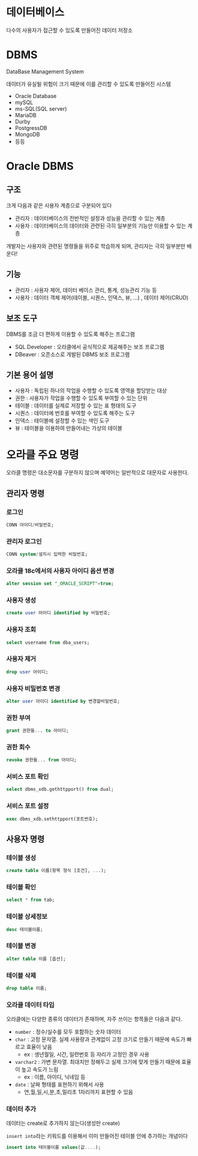 # 데이터베이스

다수의 사용자가 접근할 수 있도록 만들어진 데이터 저장소

# DBMS

DataBase Management System

데이터가 유실될 위험이 크기 때문에 이를 관리할 수 있도록 만들어진 시스템

- Oracle Database
- mySQL
- ms-SQL(SQL server)
- MariaDB
- Durby
- PostgressDB
- MongoDB
- 등등

# Oracle DBMS

## 구조

크게 다음과 같은 사용자 계층으로 구분되어 있다

- 관리자 : 데이터베이스의 전반적인 설정과 성능을 관리할 수 있는 계층
- 사용자 : 데이터베이스의 데이터와 관련된 극히 일부분의 기능만 이용할 수 있는 계층

개발자는 사용자와 관련된 명령들을 위주로 학습하게 되며, 관리자는 극히 일부분만 배운다!

## 기능

- 관리자 : 사용자 제어, 데이터 베이스 관리, 통계, 성능관리 기능 등
- 사용자 : 데이터 객체 제어(테이블, 시퀀스, 인덱스, 뷰, ...) , 데이터 제어(CRUD)

## 보조 도구

DBMS를 조금 더 편하게 이용할 수 있도록 해주는 프로그램

- SQL Developer : 오라클에서 공식적으로 제공해주는 보조 프로그램
- DBeaver : 오픈소스로 개발된 DBMS 보조 프로그램

## 기본 용어 설명

- 사용자 : 독립된 하나의 작업을 수행할 수 있도록 영역을 할당받는 대상
- 권한 : 사용자가 작업을 수행할 수 있도록 부여할 수 있는 단위
- 테이블 : 데이터를 실제로 저장할 수 있는 표 형태의 도구
- 시퀀스 : 데이터에 번호를 부여할 수 있도록 해주는 도구
- 인덱스 : 테이블에 설정할 수 있는 색인 도구
- 뷰 : 테이블을 이용하여 만들어내는 가상의 테이블

# 오라클 주요 명령

오라클 명령은 대소문자를 구분하지 않으며 예약어는 일반적으로 대문자로 사용한다.

## 관리자 명령

### 로그인

```sql
CONN 아이디/비밀번호;
```

### 관리자 로그인

```sql
CONN system/설치시 입력한 비밀번호;
```

### 오라클 18c에서의 사용자 아이디 옵션 변경

```sql
alter session set "_ORACLE_SCRIPT"=true;
```

### 사용자 생성

```sql
create user 아이디 identified by 비밀번호;
```

### 사용자 조회

```sql
select username from dba_users;
```

### 사용자 제거

```sql
drop user 아이디;
```

### 사용자 비밀번호 변경

```sql
alter user 아이디 identified by 변경할비밀번호;
```

### 권한 부여

```sql
grant 권한들... to 아이디;
```

### 권한 회수

```sql
revoke 권한들... from 아이디;
```

### 서비스 포트 확인

```sql
select dbms_xdb.gethttpport() from dual;
```

### 서비스 포트 설정

```sql
exec dbms_xdb.sethttpport(포트번호);
```

## 사용자 명령

### 테이블 생성

```sql
create table 이름(항목 형식 [조건], ...);
```

### 테이블 확인

```sql
select * from tab;
```

### 테이블 상세정보

```sql
desc 테이블이름;
```

### 테이블 변경

```sql
alter table 이름 [옵션];
```

### 테이블 삭제

```sql
drop table 이름;
```

### 오라클 데이터 타입

오라클에는 다양한 종류의 데이터가 존재하며, 자주 쓰이는 항목들은 다음과 같다.

- `number` : 정수/실수를 모두 포함하는 숫자 데이터
- `char` : 고정 문자열. 실제 사용량과 관계없이 고정 크기로 만들기 때문에 속도가 빠르고 효율이 낮음
	- ex : 생년월일, 시간, 일련번호 등 자리가 고정인 경우 사용
- `varchar2` : 가변 문자열. 최대치만 정해두고 실제 크기에 맞게 만들기 때문에 효율이 높고 속도가 느림
	- ex : 이름, 아이디, 닉네임 등
- `date` : 날짜 형태를 표현하기 위해서 사용
	- 연,월,일,시,분,초,밀리초 1자리까지 표현할 수 있음

### 데이터 추가

데이터는 create로 추가하지 않는다(생성만 create)

`insert into`라는 키워드를 이용해서 이미 만들어진 테이블 안에 추가하는 개념이다

```sql
insert into 테이블이름 values(값....);
```























